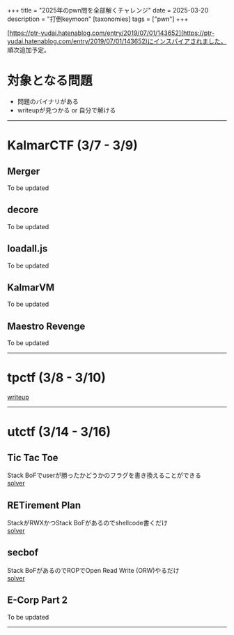 +++
title = "2025年のpwn問を全部解くチャレンジ"
date = 2025-03-20
description = "打倒keymoon"
[taxonomies]
tags = ["pwn"]
+++

[https://ptr-yudai.hatenablog.com/entry/2019/07/01/143652](https://ptr-yudai.hatenablog.com/entry/2019/07/01/143652)にインスパイアされました。
順次追加予定。

# 対象となる問題

- 問題のバイナリがある
- writeupが見つかる or 自分で解ける

---

# KalmarCTF (3/7 - 3/9)

## Merger

To be updated

## decore

To be updated

## loadall.js

To be updated

## KalmarVM

To be updated

## Maestro Revenge

To be updated

---

# tpctf (3/8 - 3/10)

[writeup](/tpctf-2025)

---

# utctf (3/14 - 3/16)

## Tic Tac Toe

Stack BoFでuserが勝ったかどうかのフラグを書き換えることができる \
[solver](./utctf_ticcatcoe.py)

## RETirement Plan

StackがRWXかつStack BoFがあるのでshellcode書くだけ \
[solver](./utctf_retirement.py)

## secbof

Stack BoFがあるのでROPでOpen Read Write (ORW)やるだけ\
[solver](./secbof.py)

## E-Corp Part 2

To be updated

---
